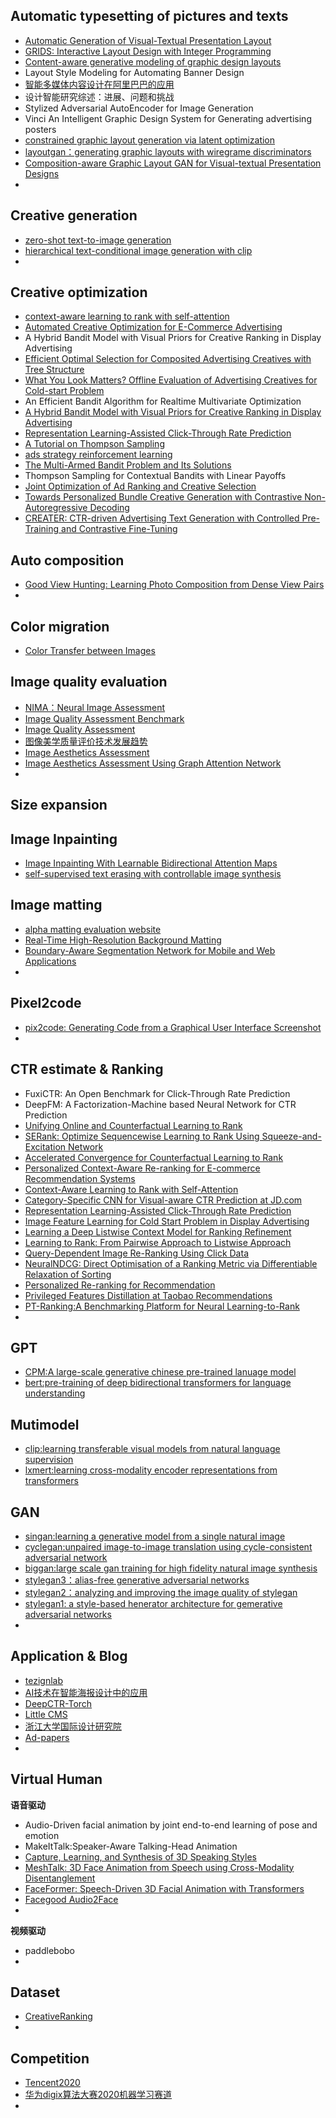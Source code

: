 ## Automatic typesetting of pictures and texts

- [Automatic Generation of Visual-Textual Presentation Layout](https://blog.csdn.net/u012193416/article/details/122926612)
- [GRIDS: Interactive Layout Design with Integer Programming](https://github.com/aalto-ui/GRIDS)
- [Content-aware generative modeling of graphic design layouts](https://github.com/tezignlab/LayoutNet-TF2)
- Layout Style Modeling for Automating Banner Design
- [智能多媒体内容设计在阿里巴巴的应用](http://idi.zju.edu.cn/wp-content/uploads/2020/11/59a1dff68908308effc05fb811f9b0ed.pdf)   
- 设计智能研究综述：进展、问题和挑战
- Stylized Adversarial AutoEncoder for Image Generation
- Vinci An Intelligent Graphic Design System for Generating advertising posters
- [constrained graphic layout generation via latent optimization](https://blog.csdn.net/u012193416/article/details/125722049?spm=1001.2014.3001.5501)
- [layoutgan：generating graphic layouts with wiregrame discriminators](https://blog.csdn.net/u012193416/article/details/125716540?spm=1001.2014.3001.5501)
- [Composition-aware Graphic Layout GAN for Visual-textual Presentation Designs](https://zhuanlan.zhihu.com/p/548482018)
- 





## Creative generation

- [zero-shot text-to-image generation](https://blog.csdn.net/u012193416/article/details/126108145?spm=1001.2014.3001.5501)
- [hierarchical text-conditional image generation with clip](https://blog.csdn.net/u012193416/article/details/126162618?spm=1001.2014.3001.5501)
- 






## Creative optimization

- [context-aware learning to rank with self-attention](https://blog.csdn.net/u012193416/article/details/121613630)
- [Automated Creative Optimization for E-Commerce Advertising](https://github.com/alimama-creative/AutoCO)
- A Hybrid Bandit Model with Visual Priors for Creative Ranking in Display Advertising
- [Efficient Optimal Selection for Composited Advertising Creatives with Tree Structure](https://github.com/alimama-creative/AES-Adaptive-and-Efficient-ad-creative-Selection)
- [What You Look Matters? Offline Evaluation of Advertising Creatives for Cold-start Problem](https://sites.cs.ucsb.edu/~lilei/pubs/zhao2019what.pdf)
- An Efficient Bandit Algorithm for Realtime Multivariate Optimization
- [A Hybrid Bandit Model with Visual Priors for Creative Ranking in Display Advertising](https://github.com/CreativeMind-2020/Hybrid_Bandit_Model_with_Visual_Prior)
- [Representation Learning-Assisted Click-Through Rate Prediction](https://github.com/oywtece/deepmcp)
- [A Tutorial on Thompson Sampling](https://github.com/iosband/ts_tutorial)
- [ads strategy reinforcement learning](https://github.com/lucko515/ads-strategy-reinforcement-learning)
- [The Multi-Armed Bandit Problem and Its Solutions](https://github.com/lilianweng/multi-armed-bandit)
- Thompson Sampling for Contextual Bandits with Linear Payoffs
- [Joint Optimization of Ad Ranking and Creative Selection](https://zhuanlan.zhihu.com/p/548568176)      
- [Towards Personalized Bundle Creative Generation with Contrastive Non-Autoregressive Decoding](https://dl.acm.org/doi/abs/10.1145/3477495.3531909)
- [CREATER: CTR-driven Advertising Text Generation with Controlled Pre-Training and Contrastive Fine-Tuning](https://zhuanlan.zhihu.com/p/526467469)





## Auto composition

- [Good View Hunting: Learning Photo Composition from Dense View Pairs](https://github.com/zijunwei/ViewProposalNet)
- 





## Color migration

- [Color Transfer between Images](https://github.com/chia56028/Color-Transfer-between-Images)



## Image quality evaluation

- [NIMA：Neural Image Assessment](https://blog.csdn.net/u012193416/article/details/120919496)
- [Image Quality Assessment Benchmark](https://github.com/weizhou-geek/Image-Quality-Assessment-Benchmark)
- [Image Quality Assessment](https://github.com/idealo/image-quality-assessment)
- [图像美学质量评价技术发展趋势](https://www.sohu.com/a/237649791_650021)
- [Image Aesthetics Assessment](https://paperswithcode.com/search?q_meta=&q_type=&q=Image+Aesthetics+Assessment)
- [Image Aesthetics Assessment Using Graph Attention Network](https://github.com/koustav123/aesthetics_assessment_using_graphs)
- 



## Size expansion





## Image Inpainting

- [Image Inpainting With Learnable Bidirectional Attention Maps](https://github.com/Vious/LBAM_Pytorch)
- [self-supervised text erasing with controllable image synthesis](https://blog.csdn.net/u012193416/article/details/126288661?spm=1001.2014.3001.5502)



## Image matting

- [alpha matting evaluation website](http://www.alphamatting.com/eval_25.php)
- [Real-Time High-Resolution Background Matting](https://github.com/PeterL1n/BackgroundMattingV2)
- [Boundary-Aware Segmentation Network for Mobile and Web Applications](https://github.com/xuebinqin/BASNet)
- 







## Pixel2code

- [pix2code: Generating Code from a Graphical User Interface Screenshot](https://github.com/tonybeltramelli/pix2code)
- 





## CTR estimate & Ranking

- FuxiCTR: An Open Benchmark for Click-Through Rate Prediction
- DeepFM: A Factorization-Machine based Neural Network for CTR Prediction
- [Unifying Online and Counterfactual Learning to Rank](https://github.com/HarrieO/2021wsdm-unifying-LTR)
- [SERank: Optimize Sequencewise Learning to Rank Using Squeeze-and-Excitation Network](https://github.com/zhihu/SERank)
- [Accelerated Convergence for Counterfactual Learning to Rank](https://github.com/rjagerman/pytorchltr)
- [Personalized Context-Aware Re-ranking for E-commerce Recommendation Systems](https://github.com/rec-agent/drr)
- [Context-Aware Learning to Rank with Self-Attention](https://github.com/allegro/allRank)
- [Category-Specific CNN for Visual-aware CTR Prediction at JD.com](https://github.com/zsbluesky/CSCNN)
- [Representation Learning-Assisted Click-Through Rate Prediction](https://github.com/oywtece/deepmcp)
- [Image Feature Learning for Cold Start Problem in Display Advertising](https://www.ijcai.org/Proceedings/15/Papers/524.pdf)
- [Learning a Deep Listwise Context Model for Ranking Refinement](https://arxiv.org/abs/1804.05936)
- [Learning to Rank: From Pairwise Approach to Listwise Approach](https://www.microsoft.com/en-us/research/wp-content/uploads/2016/02/tr-2007-40.pdf)
- [Query-Dependent Image Re-Ranking Using Click Data](http://manikvarma.org/pubs/jain11.pdf)
- [NeuralNDCG: Direct Optimisation of a Ranking Metric via Differentiable Relaxation of Sorting](https://arxiv.org/abs/2102.07831)
- [Personalized Re-ranking for Recommendation](https://arxiv.org/abs/1904.06813)
- [Privileged Features Distillation at Taobao Recommendations](https://arxiv.org/abs/1907.05171)
- [PT-Ranking:A Benchmarking Platform for Neural Learning-to-Rank](https://github.com/wildltr/ptranking)
- 



## GPT

- [CPM:A large-scale generative chinese pre-trained lanuage model](https://blog.csdn.net/u012193416/article/details/126040727?spm=1001.2014.3001.5501)
- [bert:pre-training of deep bidirectional transformers for language understanding](https://blog.csdn.net/u012193416/article/details/125344316?spm=1001.2014.3001.5501)



## Mutimodel

- [clip:learning transferable visual models from natural language supervision](https://blog.csdn.net/u012193416/article/details/125891924?spm=1001.2014.3001.5501)
- [lxmert:learning cross-modality encoder representations from transformers](https://blog.csdn.net/u012193416/article/details/125349363?spm=1001.2014.3001.5501)



## GAN

- [singan:learning a generative model from a single natural image](https://blog.csdn.net/u012193416/article/details/125558033?spm=1001.2014.3001.5501)
- [cyclegan:unpaired image-to-image translation using cycle-consistent adversarial network](https://blog.csdn.net/u012193416/article/details/125439652?spm=1001.2014.3001.5501)
- [biggan:large scale gan training for high fidelity natural image synthesis](https://blog.csdn.net/u012193416/article/details/125415579?spm=1001.2014.3001.5501)
- [stylegan3：alias-free generative adversarial networks](https://blog.csdn.net/u012193416/article/details/125405814?spm=1001.2014.3001.5501)
- [stylegan2：analyzing and improving the image quality of stylegan](https://blog.csdn.net/u012193416/article/details/125397689?spm=1001.2014.3001.5501)
- [stylegan1: a style-based henerator architecture for gemerative adversarial networks](https://blog.csdn.net/u012193416/article/details/125392654?spm=1001.2014.3001.5501)
- 



## Application & Blog

- [tezignlab](https://github.com/tezignlab)
- [AI技术在智能海报设计中的应用](https://tech.meituan.com/2018/12/27/ai-in-banner-design.html)
- [DeepCTR-Torch](https://github.com/shenweichen/DeepCTR-Torch)
- [Little CMS](https://www.littlecms.com/color-engine/)
- [浙江大学国际设计研究院](http://www.idi.zju.edu.cn/)
- [Ad-papers](https://github.com/wzhe06/Ad-papers)
- 

## Virtual Human

**语音驱动**

- Audio-Driven facial animation by joint end-to-end learning of pose and emotion
- MakeItTalk:Speaker-Aware Talking-Head Animation
- [Capture, Learning, and Synthesis of 3D Speaking Styles](https://github.com/TimoBolkart/voca)
- [MeshTalk: 3D Face Animation from Speech using Cross-Modality Disentanglement](https://github.com/facebookresearch/meshtalk)
- [FaceFormer: Speech-Driven 3D Facial Animation with Transformers](https://github.com/EvelynFan/FaceFormer)
- [Facegood Audio2Face](https://github.com/FACEGOOD/FACEGOOD-Audio2Face)
- 

**视频驱动**
- paddlebobo
- 


## Dataset

- [CreativeRanking](https://tianchi.aliyun.com/dataset/dataDetail?dataId=93585)
- 

## Competition

- [Tencent2020](https://github.com/guoday/Tencent2020_Rank1st)
- [华为digix算法大赛2020机器学习赛道](https://github.com/digix2020/digix2020_ctr_rank1)
- 


